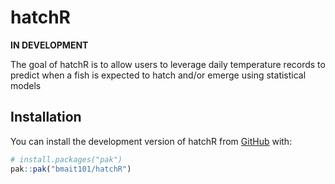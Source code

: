 
<!-- README.md is generated from README.Rmd. Please edit that file -->

# hatchR

<!-- badges: start -->
<!-- badges: end -->

**IN DEVELOPMENT**

The goal of hatchR is to allow users to leverage daily temperature
records to predict when a fish is expected to hatch and/or emerge using
statistical models

## Installation

You can install the development version of hatchR from
[GitHub](https://github.com/) with:

``` r
# install.packages("pak")
pak::pak("bmait101/hatchR")
```
